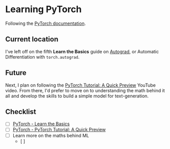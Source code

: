 # Learning PyTorch

Following the [PyTorch documentation](https://pytorch.org/tutorials/beginner/basics/intro.html).

## Current location

I've left off on the fifth **Learn the Basics** guide on [Autograd](https://docs.pytorch.org/tutorials/beginner/basics/autogradqs_tutorial.html), or Automatic Differentiation with `torch.autograd`.

## Future

Next, I plan on following the [PyTorch Tutorial: A Quick Preview](https://docs.pytorch.org/tutorials/beginner/deep_learning_60min_blitz.html) YouTube video. From there, I'd prefer to move on to understanding the math behind it all and develop the skills to build a simple model for text-generation.

## Checklist

- [ ] [PyTorch - Learn the Basics](https://docs.pytorch.org/tutorials/beginner/basics/intro.html)
- [ ] [PyTorch - PyTorch Tutorial: A Quick Preview](https://docs.pytorch.org/tutorials/beginner/deep_learning_60min_blitz.html)
- [ ] Learn more on the maths behind ML
  - [ ] 
